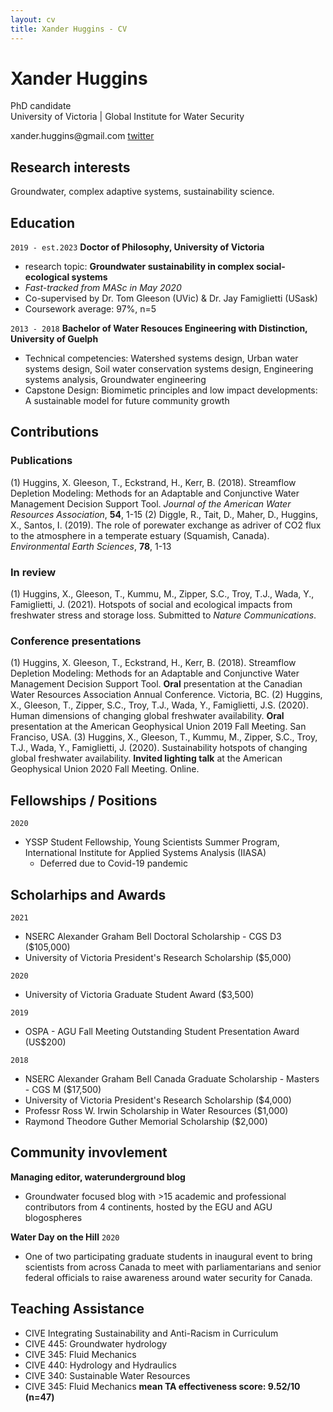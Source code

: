 ```yaml
---
layout: cv
title: Xander Huggins - CV
---
```

# Xander Huggins
PhD candidate <br/>
University of Victoria | Global Institute for Water Security 

<div id="webaddress">
xander.huggins@gmail.com
<a href="https://twitter.com/xander_huggins">twitter</a>
</div>

## Research interests

Groundwater, complex adaptive systems, sustainability science.

## Education

`2019 - est.2023`
__Doctor of Philosophy, University of Victoria__
- research topic: **Groundwater sustainability in complex social-ecological systems**
- _Fast-tracked from MASc in May 2020_
- Co-supervised by Dr. Tom Gleeson (UVic) & Dr. Jay Famiglietti (USask)
- Coursework average: 97%, n=5

`2013 - 2018`
__Bachelor of Water Resouces Engineering with Distinction, University of Guelph__
- Technical competencies: Watershed systems design, Urban water systems design, Soil water conservation systems design, Engineering systems analysis, Groundwater engineering
- Capstone Design: Biomimetic principles and low impact developments: A sustainable model for future community growth

## Contributions
### Publications
(1) Huggins, X. Gleeson, T., Eckstrand, H., Kerr, B. (2018). Streamflow Depletion Modeling: Methods for an Adaptable and Conjunctive Water Management Decision Support Tool. *Journal of the American Water Resources Association*, **54**, 1-15
(2) Diggle, R., Tait, D., Maher, D., Huggins, X., Santos, I. (2019). The role of porewater exchange as  adriver of CO2 flux to the atmosphere in a temperate estuary (Squamish, Canada). *Environmental Earth Sciences*, **78**, 1-13

### In review 
(1) Huggins, X., Gleeson, T., Kummu, M., Zipper, S.C., Troy, T.J., Wada, Y., Famiglietti, J. (2021). Hotspots of social and ecological impacts from freshwater stress and storage loss. Submitted to *Nature Communications*.

### Conference presentations
(1) Huggins, X. Gleeson, T., Eckstrand, H., Kerr, B. (2018). Streamflow Depletion Modeling: Methods for an Adaptable and Conjunctive Water Management Decision Support Tool. **Oral** presentation at the Canadian Water Resources Association Annual Conference. Victoria, BC.
(2) Huggins, X., Gleeson, T., Zipper, S.C., Troy, T.J., Wada, Y., Famiglietti, J.S. (2020). Human dimensions of changing global freshwater availability. **Oral** presentation at the American Geophysical Union 2019 Fall Meeting. San Franciso, USA.
(3) Huggins, X., Gleeson, T., Kummu, M., Zipper, S.C., Troy, T.J., Wada, Y., Famiglietti, J. (2020). Sustainability hotspots of changing global freshwater availability. **Invited lighting talk** at the American Geophysical Union 2020 Fall Meeting. Online.

## Fellowships / Positions
`2020`
- YSSP Student Fellowship, Young Scientists Summer Program, International Institute for Applied Systems Analysis (IIASA)
  - Deferred due to Covid-19 pandemic

## Scholarhips and Awards
`2021`
- NSERC Alexander Graham Bell Doctoral Scholarship - CGS D3 ($105,000)
- University of Victoria President's Research Scholarship ($5,000)

`2020`
- University of Victoria Graduate Student Award ($3,500)

`2019`
- OSPA - AGU Fall Meeting Outstanding Student Presentation Award (US$200)

`2018`
- NSERC Alexander Graham Bell Canada Graduate Scholarship - Masters - CGS M ($17,500)
- University of Victoria President's Research Scholarship ($4,000)
- Professr Ross W. Irwin Scholarship in Water Resources ($1,000)
- Raymond Theodore Guther Memorial Scholarship ($2,000)

## Community invovlement
__Managing editor, waterunderground blog__
- Groundwater focused blog with >15 academic and professional contributors from 4 continents, hosted by the EGU and AGU blogospheres

__Water Day on the Hill__
`2020`
- One of two participating graduate students in inaugural event to bring scientists from across Canada to meet with parliamentarians and senior federal officials to raise awareness around water security for Canada.

## Teaching Assistance 
- CIVE Integrating Sustainability and Anti-Racism in Curriculum
- CIVE 445: Groundwater hydrology
- CIVE 345: Fluid Mechanics
- CIVE 440: Hydrology and Hydraulics
- CIVE 340: Sustainable Water Resources
- CIVE 345: Fluid Mechanics
__mean TA effectiveness score: 9.52/10 (n=47)__

<!-- ### Footer

Last updated: June 2021 -->
